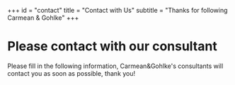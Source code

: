 +++
id = "contact"
title = "Contact with Us"
subtitle = "Thanks for following Carmean & Gohlke"
+++

# Please contact with our consultant

Please fill in the following information, Carmean&Gohlke's consultants will contact you as soon as possible, thank you!